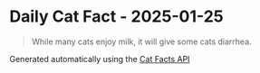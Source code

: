 # Daily Cat Fact - 2025-01-25

> While many cats enjoy milk, it will give some cats diarrhea.

Generated automatically using the [Cat Facts API](https://catfact.ninja)
